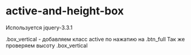 # active-and-height-box 

Используется jquery-3.3.1
 
.box_vertical  - добавляем класс active по нажатию на .btn_full
Так же проверяем высоту .box_vertical 
